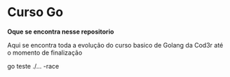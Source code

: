 # Curso Go

**Oque se encontra nesse repositorio**

Aqui se encontra toda a evolução do curso basico de Golang da Cod3r até o momento de finalização

go teste ./... -race
